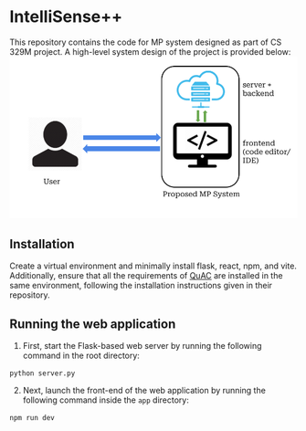 # IntelliSense++

This repository contains the code for MP system designed as part of CS 329M project. A high-level system design of the project is provided below:
![System Design](assets/system_design.png)

## Installation

Create a virtual environment and minimally install flask, react, npm, and vite. Additionally, ensure that all the requirements of [QuAC](https://github.com/jifengwu2k/quac) are installed in the same environment, following the installation instructions given in their repository.

## Running the web application

1. First, start the Flask-based web server by running the following command in the root directory:
```
python server.py
```

2. Next, launch the front-end of the web application by running the following command inside the `app` directory: 
```
npm run dev
```



